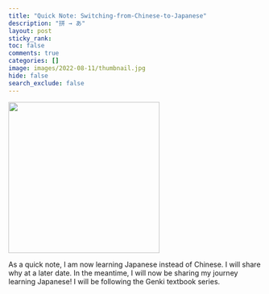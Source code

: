 ```yaml
---
title: "Quick Note: Switching-from-Chinese-to-Japanese"
description: "拼 → あ"
layout: post
sticky_rank:
toc: false
comments: true
categories: []
image: images/2022-08-11/thumbnail.jpg
hide: false
search_exclude: false
---
```


<img src="{{ site.baseurl }}/images/2022-08-11/thumbnail.jpg" width="300">

As a quick note, I am now learning Japanese instead of Chinese. I will share 
why at a later date. In the meantime, I will now be sharing my journey 
learning Japanese! I will be following the Genki textbook series.